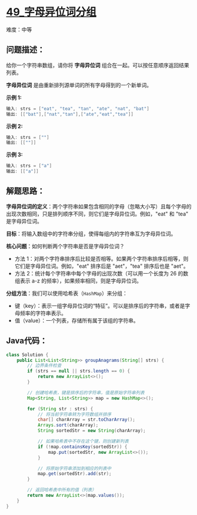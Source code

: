 # [49_字母异位词分组](https://leetcode.cn/problems/group-anagrams/)

难度：中等

## 问题描述：

给你一个字符串数组，请你将 **字母异位词** 组合在一起。可以按任意顺序返回结果列表。

**字母异位词** 是由重新排列源单词的所有字母得到的一个新单词。

**示例 1:**

```java
输入: strs = ["eat", "tea", "tan", "ate", "nat", "bat"]
输出: [["bat"],["nat","tan"],["ate","eat","tea"]]
```

**示例 2:**

```java
输入: strs = [""]
输出: [[""]]
```

**示例 3:**

```java
输入: strs = ["a"]
输出: [["a"]]
```

## 解题思路：

**字母异位词的定义**：两个字符串如果包含相同的字母（忽略大小写）且每个字母的出现次数相同，只是排列顺序不同，则它们是字母异位词。例如，"eat" 和 "tea" 是字母异位词。

**目标**：将输入数组中的字符串分组，使得每组内的字符串互为字母异位词。

**核心问题**：如何判断两个字符串是否是字母异位词？

- 方法 1：对两个字符串排序后比较是否相等。如果两个字符串排序后相等，则它们是字母异位词。例如，"eat" 排序后是 "aet"，"tea" 排序后也是 "aet"。
- 方法 2：统计每个字符串中每个字母的出现次数（可以用一个长度为 26 的数组表示 a-z 的频率），如果频率相同，则是字母异位词。

**分组方法**：我们可以使用哈希表（`HashMap`）来分组：

- 键（key）：表示一组字母异位词的“特征”。可以是排序后的字符串，或者是字母频率的字符串表示。
- 值（value）：一个列表，存储所有属于该组的字符串。

## Java代码：

```java
class Solution {
    public List<List<String>> groupAnagrams(String[] strs) {
        // 边界条件检查
        if (strs == null || strs.length == 0) {
            return new ArrayList<>();
        }

        // 创建哈希表，键是排序后的字符串，值是原始字符串列表
        Map<String, List<String>> map = new HashMap<>();

        for (String str : strs) {
            // 将当前字符串转为字符数组并排序
            char[] charArray = str.toCharArray();
            Arrays.sort(charArray);
            String sortedStr = new String(charArray);

            // 如果哈希表中不存在这个键，则创建新列表
            if (!map.containsKey(sortedStr)) {
                map.put(sortedStr, new ArrayList<>());
            }

            // 将原始字符串添加到相应的列表中
            map.get(sortedStr).add(str);
        }

        // 返回哈希表中所有的值（列表）
        return new ArrayList<>(map.values());
    }
}

```
